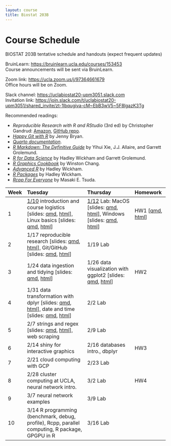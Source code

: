 ```yaml
---
layout: course
title: Biostat 203B
---
```


# Course Schedule

BIOSTAT 203B tentative schedule and handouts (expect frequent updates)

BruinLearn: <https://bruinlearn.ucla.edu/courses/153453>  
Course announcements will be sent via BruinLearn. 

Zoom link: <https://ucla.zoom.us/j/97364661679>  
Office hours will be on Zoom.  

Slack channel: <https://uclabiostat20-upm3051.slack.com>  
Invitation link: <https://join.slack.com/t/uclabiostat20-upm3051/shared_invite/zt-1lbqugiva-cM~EbB3wV5~5F8lgazK3Tg>

Recommended readings:  
* _Reproducible Research with R and RStudio_ (3rd ed) by Christopher Gandrud: [Amazon](https://www.amazon.com/Reproducible-Research-RStudio-Chapman-Hall-dp-0367144026/dp/0367144026/ref=dp_ob_title_bk), [GitHub repo](https://github.com/christophergandrud/Rep-Res-Book).  
* [_Happy Git with R_](http://happygitwithr.com) by Jenny Bryan.  
* [_Quarto documentation_](https://quarto.org/docs/guide/).  
* [_R Markdown: The Definitive Guide_](https://bookdown.org/yihui/rmarkdown/) by Yihui Xie, J.J. Allaire, and Garrett Grolemund.  
* [_R for Data Science_](http://r4ds.had.co.nz) by Hadley Wickham and Garrett Grolemund.  
* [_R Graphics Cookbook_](https://r-graphics.org) by Winston Chang.   
* [_Advanced R_](http://adv-r.had.co.nz) by Hadley Wickham.  
* [_R Packages_](http://r-pkgs.had.co.nz) by Hadley Wickham.  
* [_Rcpp For Everyone_](https://teuder.github.io/rcpp4everyone_en/) by Masaki E. Tsuda.  

| Week | Tuesday | Thursday | Homework |
|:-----------|:------------|:------------|:------------|
| 1 | [1/10](http://ucla-biostat-203b.github.io/2023winter/biostat203bwinter2023/2023/01/10/week1-day1.html) introduction and course logistics \[slides: [qmd](https://raw.githubusercontent.com/ucla-biostat-203b/2023winter/master/slides/01-intro/intro.qmd), [html](../slides/01-intro/intro.html)\], Linux basics \[slides: [qmd](https://raw.githubusercontent.com/ucla-biostat-203b/2023winter/master/slides/02-linux/linux.qmd), [html](../slides/02-linux/linux.html)\] | [1/12](http://ucla-biostat-203b.github.io/2022winter/biostat203bwinter2022/2022/01/06/week1-day2.html) Lab: MacOS \[slides: [qmd](), [html](../labs/lab01/lab01_macos.html)\], Windows \[slides: [qmd](), [html](../labs/lab01/lab01_windows.html)\] | HW1 \[[qmd](), [html](../hw/hw1/hw1.html)\] |    
| 2 | 1/17 reproducible research \[slides: [qmd](https://raw.githubusercontent.com/ucla-biostat-203b/2023winter/master/slides/03-repres/repres.qmd), [html](../slides/03-repres/repres.html)\], Git/GitHub \[slides: [qmd](https://raw.githubusercontent.com/ucla-biostat-203b/2023winter/master/slides/04-git/git.qmd), [html](../slides/04-git/git.html)\] | 1/19 Lab | |    
| 3 | 1/24 data ingestion and tidying \[slides: [qmd](https://raw.githubusercontent.com/ucla-biostat-203b/2023winter/master/slides/05-tidy/tidy.qmd), [html](../slides/05-tidy/tidy.html)\] | 1/26 data visualization with ggplot2 \[slides: [qmd](https://raw.githubusercontent.com/ucla-biostat-203b/2023winter/master/slides/06-vis/ggplot2.qmd), [html](../slides/06-vis/ggplot2.html)\] | HW2 |  
| 4 | 1/31 data transformation with dplyr \[slides: [qmd](https://raw.githubusercontent.com/ucla-biostat-203b/2023winter/master/slides/07-dplyr/dplyr.qmd), [html](../slides/07-dplyr/dplyr.html)\], date and time \[slides: [qmd](https://raw.githubusercontent.com/ucla-biostat-203b/2023winter/master/slides/08-datetime/datetime.qmd), [html](../slides/08-datetime/datetime.html)\] | 2/2 Lab | |     
| 5 | 2/7 strings and regex \[slides: [qmd](https://raw.githubusercontent.com/ucla-biostat-203b/2023winter/master/slides/09-strings/stringr.qmd), [html](../slides/09-strings/stringr.html)\], web scraping | 2/9 Lab | |  
| 6 | 2/14 shiny for interactive graphics | 2/16  databases intro., dbplyr | HW3 |    
| 7 | 2/21 cloud computing with GCP | 2/23 Lab | |   
| 8 | 2/28 cluster computing at UCLA, neural network intro. | 3/2 Lab | HW4 |    
| 9 | 3/7 neural network examples | 3/9 Lab | |   
| 10 | 3/14 R programming (benchmark, debug, profile), Rcpp, parallel computing, R package, GPGPU in R | 3/16 Lab | | 
